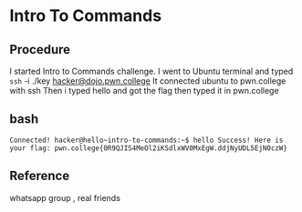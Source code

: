 # Intro To Commands

## Procedure
I started Intro to Commands challenge.
I went to Ubuntu terminal and typed `ssh` -i ./key hacker@dojo.pwn.college
It connected ubuntu to pwn.college with ssh
Then i typed hello
and got the flag then typed it in pwn.college

## bash
`Connected!
hacker@hello~intro-to-commands:~$ hello
Success! Here is your flag:
pwn.college{0R9QJIS4MeOl2iKSdlxWV0MxEgW.ddjNyUDL5EjN0czW}`

## Reference
whatsapp group , real friends
